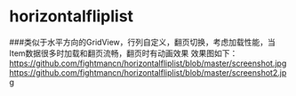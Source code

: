 # horizontalfliplist
###类似于水平方向的GridView，行列自定义，翻页切换，考虑加载性能，当Item数据很多时加载和翻页流畅，翻页时有动画效果
效果图如下：
https://github.com/fightmancn/horizontalfliplist/blob/master/screenshot.jpg
https://github.com/fightmancn/horizontalfliplist/blob/master/screenshot2.jpg
